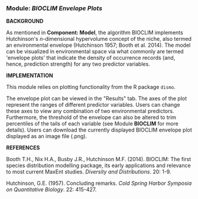 ### **Module:** ***BIOCLIM Envelope Plots*** 

**BACKGROUND**  

As mentioned in **Component: Model**, the algorithm BIOCLIM implements Hutchinson's *n*-dimensional hypervolume concept of the niche, also termed an environmental envelope (Hutchinson 1957; Booth et al. 2014). The model can be visualized in environmental space via what commonly are termed 'envelope plots' that indicate the density of occurrence records (and, hence, prediction strength) for any two predictor variables.

**IMPLEMENTATION** 

This module relies on plotting functionality from the R package `dismo`.

The envelope plot can be viewed in the "Results" tab. The axes of the plot represent the ranges of different predictor variables. Users can change these axes to view any combination of two environmental predictors. Furthermore, the threshold of the envelope can also be altered to trim percentiles of the tails of each variable (see Module **BIOCLIM** for more details). Users can download the currently displayed BIOCLIM envelope plot displayed as an image file (.png).

**REFERENCES**

Booth T.H., Nix H.A., Busby J.R., Hutchinson M.F. (2014). BIOCLIM: The first species distribution modelling package, its early applications and relevance to most current MaxEnt studies. *Diversity and Distributions*. 20: 1-9.

Hutchinson, G.E. (1957). Concluding remarks. *Cold Spring Harbor Symposia on Quantitative Biology*. 22: 415-427.
